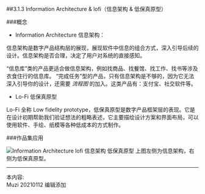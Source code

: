 ##3.1.3 Information Architecture & lofi（信息架构 & 低保真原型）

###概念
 - Information Architecture 信息架构：

信息架构是数字产品结构层的展现，展现软件中信息的组合方式，深入引导后续的设计。信息架构是否合理，决定了用户对系统的直接感知。

“信息库”类的产品更适合做信息架构，例如找商品、找餐馆、找工作、找书等涉及衣食住行的信息库。
“完成任务”型的产品，只有信息架构是不够的，因为它无法深入引导你的设计，还需要 *流程图* 的加入。这类产品有：支付宝、社交软件等。

 - Lo-Fi 低保真原型

Lo-Fi 全称 Low fidelity prototype，低保真原型是数字产品框架层的表现。它是在设计初期帮助我们验证想法的粗略表述，它主要描绘设计方案和界面布局，可以使用软件、手绘、纸模等各种低成本的方式制作。

###作品集应用

![Information Architecture lofi 信息架构 低保真原型](http://kitpic.makebi.net/2021/ixd_23.jpg)
上图左侧为信息架构，右侧为低保真原型。


---
本内容:  
Muzi 20210112 编辑添加

